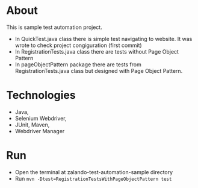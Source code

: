 # About
This is sample test automation project. 
- In QuickTest.java class there is simple test navigating to website. It was wrote to check project congiguration (first commit)
- In RegistrationTests.java class there are tests without Page Object Pattern
- In pageObjectPattern package there are tests from RegistrationTests.java class but designed with Page Object Pattern. 

# Technologies
- Java, 
- Selenium Webdriver, 
- JUnit, Maven, 
- Webdriver Manager

# Run
  - Open the terminal at zalando-test-automation-sample directory
  - Run `mvn -Dtest=RegistrationTestsWithPageObjectPattern test`
